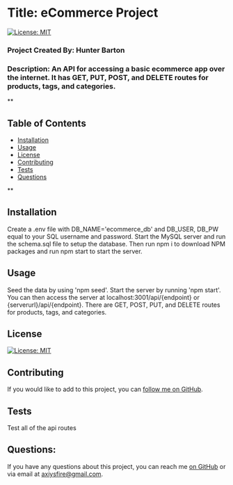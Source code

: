 

#  Title: eCommerce Project
[![License: MIT](https://img.shields.io/badge/License-MIT-yellow.svg)](https://opensource.org/licenses/MIT)
### Project Created By: Hunter Barton
### Description: An API for accessing a basic ecommerce app over the internet. It has GET, PUT, POST, and DELETE routes for products, tags, and categories.
**
## Table of Contents
* [Installation](#installation)
* [Usage](#usage)
* [License](#license) 
* [Contributing](#contributing)
* [Tests](#tests)
* [Questions](#questions)

**
## Installation 
Create a .env file with DB_NAME='ecommerce_db' and DB_USER, DB_PW equal to your SQL username and password. Start the MySQL server and run the schema.sql file to setup the database. Then run npm i to download NPM packages and run npm start to start the server.

## Usage
Seed the data by using 'npm seed'. Start the server by running 'npm start'. You can then access the server at localhost:3001/api/{endpoint} or {serverurl}/api/{endpoint}. There are GET, POST, PUT, and DELETE routes for products, tags, and categories. 

## License 
[![License: MIT](https://img.shields.io/badge/License-MIT-yellow.svg)](https://opensource.org/licenses/MIT)

## Contributing
If you would like to add to this project, you can [follow me on GitHub](https://github.com/mythosmystery).  

## Tests
Test all of the api routes

## Questions:
If you have any questions about this project, you can reach me [on GitHub](https://github.com/mythosmystery) or via email at axiysfire@gmail.com.
